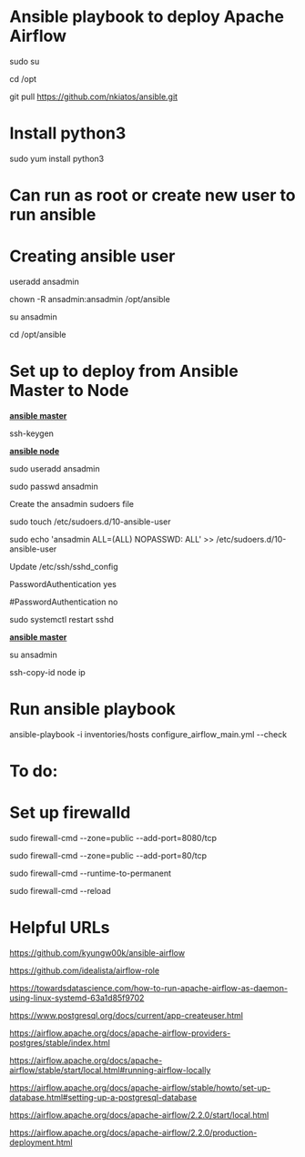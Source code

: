 # Ansible playbook to deploy Apache Airflow

sudo su

cd /opt

git pull https://github.com/nkiatos/ansible.git

# Install python3
sudo yum install python3

# Can run as root or create new user to run ansible

# Creating ansible user
useradd ansadmin

chown -R ansadmin:ansadmin /opt/ansible

su ansadmin

cd /opt/ansible


# Set up to deploy from Ansible Master to Node


<b><u> ansible master </b></u>

ssh-keygen

<b><u> ansible node </b></u>

sudo useradd ansadmin

sudo passwd ansadmin

Create the ansadmin sudoers file

sudo touch /etc/sudoers.d/10-ansible-user

sudo echo 'ansadmin ALL=(ALL)      NOPASSWD: ALL' >> /etc/sudoers.d/10-ansible-user

Update /etc/ssh/sshd_config 

PasswordAuthentication yes

#PasswordAuthentication no

sudo systemctl restart sshd

<b><u> ansible master </b></u>

su ansadmin

ssh-copy-id node ip


# Run ansible playbook
ansible-playbook -i inventories/hosts configure_airflow_main.yml --check

# To do:
# Set up firewalld
sudo firewall-cmd --zone=public --add-port=8080/tcp

sudo firewall-cmd --zone=public --add-port=80/tcp

sudo firewall-cmd --runtime-to-permanent

sudo firewall-cmd --reload

# Helpful URLs
https://github.com/kyungw00k/ansible-airflow

https://github.com/idealista/airflow-role

https://towardsdatascience.com/how-to-run-apache-airflow-as-daemon-using-linux-systemd-63a1d85f9702

https://www.postgresql.org/docs/current/app-createuser.html

https://airflow.apache.org/docs/apache-airflow-providers-postgres/stable/index.html

https://airflow.apache.org/docs/apache-airflow/stable/start/local.html#running-airflow-locally

https://airflow.apache.org/docs/apache-airflow/stable/howto/set-up-database.html#setting-up-a-postgresql-database

https://airflow.apache.org/docs/apache-airflow/2.2.0/start/local.html

https://airflow.apache.org/docs/apache-airflow/2.2.0/production-deployment.html